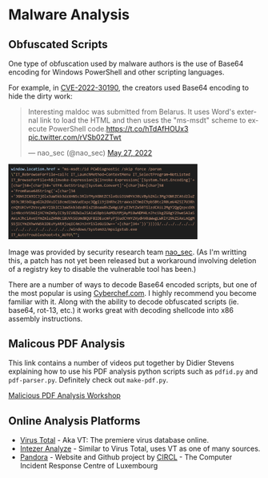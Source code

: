 # Malware Analysis

## Obfuscated Scripts

One type of obfuscation used by malware authors is the use of Base64 encoding for Windows PowerShell and other scripting languages.

For example, in [CVE-2022-30190](https://www.bleepingcomputer.com/news/microsoft/microsoft-shares-mitigation-for-office-zero-day-exploited-in-attacks/), the creators used Base64 encoding to hide the dirty work:

<blockquote class="twitter-tweet"><p lang="en" dir="ltr">Interesting maldoc was submitted from Belarus. It uses Word&#39;s external link to load the HTML and then uses the &quot;ms-msdt&quot; scheme to execute PowerShell code.<a href="https://t.co/hTdAfHOUx3">https://t.co/hTdAfHOUx3</a> <a href="https://t.co/rVSb02ZTwt">pic.twitter.com/rVSb02ZTwt</a></p>&mdash; nao_sec (@nao_sec) <a href="https://twitter.com/nao_sec/status/1530196847679401984?ref_src=twsrc%5Etfw">May 27, 2022</a></blockquote>

<img src="assets/follina.png" width="75%" height="75%">

Image was provided by security research team [nao_sec](https://nao-sec.org/). (As I'm writting this, a patch has not yet been released but a workaround involving deletion of a registry key to disable the vulnerable tool has been.)

There are a number of ways to decode Base64 encoded scripts, but one of the most popular is using [Cyberchef.com](https://gchq.github.io/CyberChef/). I highly recommend you become familiar with it. Along with the ability to decode obfuscated scripts (ie. base64, rot-13, etc.) it works great with decoding shellcode into x86 assembly instructions.

## Malicous PDF Analysis

This link contains a number of videos put together by Didier Stevens explaining how to use his PDF analysis python scripts such as `pdfid.py` and `pdf-parser.py`. Definitely check out `make-pdf.py`.

[Malicious PDF Analysis Workshop](https://www.youtube.com/playlist?list=PLa-ohdLO29_Y2FeT24w-c9nA_AH84MIpp)

## Online Analysis Platforms

* [Virus Total](https://www.virustotal.com/gui/home/search) - Aka VT: The premiere virus database online.
* [Intezer Analyze](https://analyze.intezer.com/) - Similar to Virus Total, uses VT as one of many sources.
* [Pandora](https://pandora.circl.lu/submit) - Website and Github project by [CIRCL](https://www.circl.lu/) - The Computer Incident Response Centre of Luxembourg
